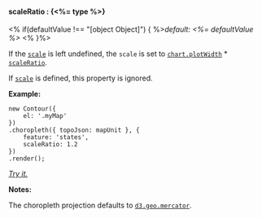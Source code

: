 #### **scaleRatio** : {<%= type %>}

<% if(defaultValue !== "[object Object]") { %>*default: <%= defaultValue %>* <% }%>

If the [`scale`](#geo_config/config.choropleth.scale) is left undefined, the `scale` is set to [`chart.plotWidth`](#core_config/config.chart.plotWidth) * [`scaleRatio`](#geo_config/config.choropleth.scaleRatio).

If [`scale`](#geo_config/config.choropleth.scale) is defined, this property is ignored.

**Example:**

	new Contour({
		el: '.myMap'
	})
	.choropleth({ topoJson: mapUnit }, { 
		feature: 'states',
		scaleRatio: 1.2 
	})
	.render();

*[Try it.](<%= jsFiddleLink %>)*

**Notes:**

The choropleth projection defaults to [`d3.geo.mercator`](https://github.com/mbostock/d3/wiki/Geo-Projections). 

